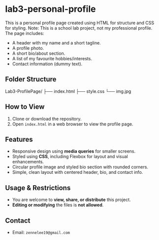 # lab3-personal-profile
This is a personal profile page created using HTML for structure and CSS for styling.  Note: This is a school lab project, not my professional profile.
The page includes:
- A header with my name and a short tagline.
- A profile photo.
- A short bio/about section.
- A list of my favourite hobbies/interests.
- Contact information (dummy text).
## Folder Structure
Lab3-ProfilePage/
├── index.html
├── style.css
└── img.jpg

## How to View
1. Clone or download the repository.
2. Open `index.html` in a web browser to view the profile page.

## Features
- Responsive design using **media queries** for smaller screens.
- Styled using **CSS**, including Flexbox for layout and visual enhancements.
- Circular profile image and styled bio section with rounded corners.
- Simple, clean layout with centered header, bio, and contact info.

## Usage & Restrictions
- You are welcome to **view, share, or distribute** this project.
- **Editing or modifying** the files is **not allowed**.

## Contact
- Email: `zennelee19@gmail.com`

